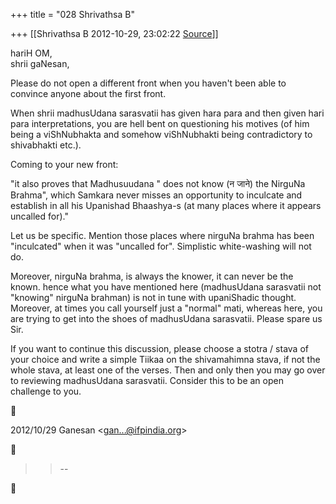 +++
title = "028 Shrivathsa B"

+++
[[Shrivathsa B	2012-10-29, 23:02:22 [Source](https://groups.google.com/g/bvparishat/c/9SHaNwvK0ZY)]]



hariH OM,  
shrii gaNesan,  
  
 Please do not open a different front when you haven't been able to convince anyone about the first front.  
  
 When shrii madhusUdana sarasvatii has given hara para and then given hari para interpretations, you are hell bent on questioning his motives (of him being a viShNubhakta and somehow viShNubhakti being contradictory to shivabhakti etc.).  
  
Coming to your new front:

  
"it also proves that Madhusuudana " does not know (न जाने) the NirguNa Brahma", which Samkara never misses an opportunity to inculcate and establish in all his Upanishad Bhaashya-s (at many places where it appears uncalled for)."  

Let us be specific. Mention those places where nirguNa brahma has been "inculcated" when it was "uncalled for". Simplistic white-washing will not do.  
  
Moreover, nirguNa brahma, is always the knower, it can never be the known. hence what you have mentioned here (madhusUdana sarasvatii not "knowing" nirguNa brahman) is not in tune with upaniShadic thought. Moreover, at times you call yourself just a "normal" mati, whereas here, you are trying to get into the shoes of madhusUdana sarasvatii. Please spare us Sir.  
  
If you want to continue this discussion, please choose a stotra / stava of your choice and write a simple Tiikaa on the shivamahimna stava, if not the whole stava, at least one of the verses. Then and only then you may go over to reviewing madhusUdana sarasvatii. Consider this to be an open challenge to you.



2012/10/29 Ganesan \<[gan...@ifpindia.org]()\>  



> 
> > 
> > --  
> > 
> > 



